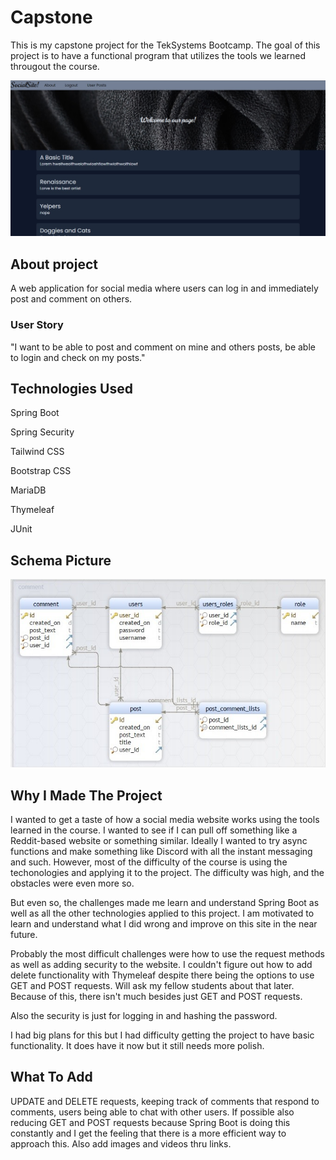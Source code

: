 # Capstone
This is my capstone project for the TekSystems Bootcamp. The goal of this project is to have a functional program that utilizes the tools we learned througout the course.

![FrontPage](/src/main/resources/static/images/frontPage.jpg)

## About project
A web application for social media where users can log in and immediately post and comment on others.
### User Story
"I want to be able to post and comment on mine and others posts, be able to login and check on my posts."

## Technologies Used
Spring Boot

Spring Security

Tailwind CSS

Bootstrap CSS

MariaDB

Thymeleaf

JUnit

## Schema Picture

![SchemaDB](/src/main/resources/static/images/capstoneDB1.jpg)

## Why I Made The Project
I wanted to get a taste of how a social media website works using the tools learned in the course. I wanted to see if I can pull off something like a Reddit-based website or something similar. Ideally I wanted to try async functions and make something like Discord with all the instant messaging and such. However, most of the difficulty of the course is using the techonologies and applying it to the project. The difficulty was high, and the obstacles were even more so.

But even so, the challenges made me learn and understand Spring Boot as well as all the other technologies applied to this project. I am motivated to learn and understand what I did wrong and improve on this site in the near future.

Probably the most difficult challenges were how to use the request methods as well as adding security to the website. I couldn't figure out how to add delete functionality with Thymeleaf despite there being the options to use GET and POST requests. Will ask my fellow students about that later. Because of this, there isn't much besides just GET and POST requests.

Also the security is just for logging in and hashing the password.

I had big plans for this but I had difficulty getting the project to have basic functionality. It does have it now but it still needs more polish.

## What To Add
UPDATE and DELETE requests, keeping track of comments that respond to comments, users being able to chat with other users. If possible also reducing GET and POST requests because Spring Boot is doing this constantly and I get the feeling that there is a more efficient way to approach this. Also add images and videos thru links.